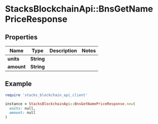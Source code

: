 # StacksBlockchainApi::BnsGetNamePriceResponse

## Properties

| Name | Type | Description | Notes |
| ---- | ---- | ----------- | ----- |
| **units** | **String** |  |  |
| **amount** | **String** |  |  |

## Example

```ruby
require 'stacks_blockchain_api_client'

instance = StacksBlockchainApi::BnsGetNamePriceResponse.new(
  units: null,
  amount: null
)
```

